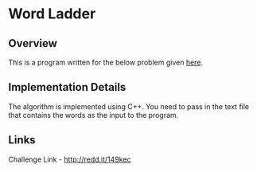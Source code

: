 # Word Ladder

## Overview
This is a program written for the below problem given [here](http://www.reddit.com/r/dailyprogrammer/comments/149kec/1242012_challenge_114_easy_word_ladder_steps/).

## Implementation Details
The algorithm is implemented using C++. You need to pass in the text file that contains the words as the input to the program. 

## Links
Challenge Link - <http://redd.it/149kec>